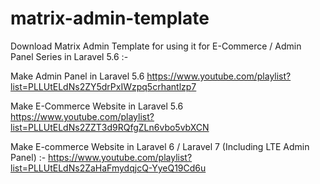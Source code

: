 # matrix-admin-template
Download Matrix Admin Template for using it for E-Commerce / Admin Panel Series in Laravel 5.6 :-

Make Admin Panel in Laravel 5.6
https://www.youtube.com/playlist?list=PLLUtELdNs2ZY5drPxIWzpq5crhantlzp7

Make E-Commerce Website in Laravel 5.6
https://www.youtube.com/playlist?list=PLLUtELdNs2ZZT3d9RQfgZLn6vbo5vbXCN

Make E-commerce Website in Laravel 6 / Laravel 7 (Including LTE Admin Panel) :-
https://www.youtube.com/playlist?list=PLLUtELdNs2ZaHaFmydqjcQ-YyeQ19Cd6u
